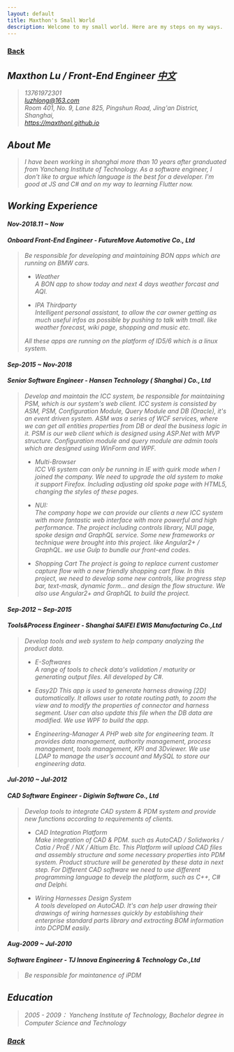 ```yaml
---
layout: default
title: Maxthon's Small World
description: Welcome to my small world. Here are my steps on my ways.
---
```

### <span class="noprint">[Back](../index.html)</span>

## <i class="fa fa-mars"> Maxthon Lu / Front-End Engineer <span class="noprint">[中文](./myself-zh.html)</span>
> 13761972301   
> <luzhlong@163.com>   
> Room 401, No. 9, Lane 825, Pingshun Road, Jing'an District, Shanghai,  
> <https://maxthonl.github.io>

## About Me
> I have been working in shanghai more than 10 years after granduated from Yancheng Institute of Technology. As a software engineer, I don't like to argue which language is the best for a developer. I'm good at JS and C# and on my way to learning Flutter now.   

## Working Experience
#### Nov-2018.11 ~ Now
#### Onboard Front-End Engineer - FutureMove Automotive Co., Ltd
> Be responsible for developing and maintaining BON apps which are running on BMW cars.
>  
> * Weather   
> A BON app to show today and next 4 days weather forcast and AQI.
>
> * IPA Thirdparty    
> Intelligent personal assistant, to allow the car owner getting as much useful infos as possible by pushing to talk with tmall. like weather forecast, wiki page, shopping and music etc.   
>
> All these apps are running on the platform of ID5/6 which is a linux system.

#### Sep-2015 ~ Nov-2018
#### Senior Software Engineer - Hansen Technology ( Shanghai ) Co., Ltd
> Develop and maintain the ICC system, be responsible for maintaining PSM, which is our system's web client. ICC system is consisted by ASM, PSM, Configuration Module, Query Module and DB (Oracle), it's an event driven system. ASM was a series of WCF services, where we can get all entities properties from DB or deal the business logic in it. PSM is our web client which is designed using ASP.Net with MVP structure. Configuration module and query module are admin tools which are designed using WinForm and WPF.
> 
> * Multi-Browser    
> ICC V6 system can only be running in IE with quirk mode when I joined the company.  We need to upgrade the old system to make it support Firefox. Including adjusting old spoke page with HTML5, changing the styles of these pages.
>
> * NUI:    
> The company hope we can provide our clients a new ICC system with more fantastic web interface with more powerful and high performance. The project including controls library, NUI page, spoke design and GraphQL service. Some new frameworks or technique were brought into this project. like Angular2+ / GraphQL. we use Gulp to bundle our front-end codes.
>
> * Shopping Cart
> The project is going to replace current customer capture flow with a new friendly shopping cart flow. In this project, we need to develop some new controls, like progress step bar, text-mask, dynamic form… and design the flow structure. We also use Angular2+ and GraphQL to build the project.

#### Sep-2012 ~ Sep-2015
#### Tools&Process Engineer - Shanghai SAIFEI EWIS Manufacturing Co.,Ltd
> Develop tools and web system to help company analyzing the product data.
>
> * E-Softwares   
> A range of tools to check data's validation / maturity or generating output files. All developed by C#.  
> 
> * Easy2D
> This app is used to generate harness drawing [2D] automatically. It allows user to rotate routing path, to zoom the view and to modify the properties of connector and harness segment. User can also update this file when the DB data are modified. We use WPF to build the app.
>
> * Engineering-Manager
> A PHP web site for engineering team. It provides data management,  authority management, process management, tools management, KPI and 3Dviewer. We use LDAP to manage the user’s account and MySQL to store our engineering data.

#### Jul-2010 ~ Jul-2012
#### CAD Software Engineer - Digiwin Software Co., Ltd
> Develop tools to integrate CAD system & PDM system and provide new functions according to requirements of clients.
>
> * CAD Integration Platform   
> Make integration of CAD & PDM. such as AutoCAD / Solidworks / Catia / ProE / NX / Altium Etc. This Platform will upload CAD files and assembly structure and some necessary properties into PDM system. Product structure will be generated by these data in next step. For Different CAD software we need to use different programming language to develp the platform, such as C++, C# and Delphi.
>
> * Wiring Harnesses Design System   
> A tools developed on AutoCAD. It's can help user drawing their drawings of wiring harnesses quickly by establishing their enterprise standard parts library and extracting BOM information into DCPDM easily.


#### Aug-2009 ~ Jul-2010
#### Software Engineer - TJ Innova Engineering & Technology Co.,Ltd
> Be responsible for maintanence of iPDM

## Education
> 2005 - 2009： Yancheng Institute of Technology, Bachelor degree in Computer Science and Technology

### <span class="noprint">[Back](../index.html)</span>
